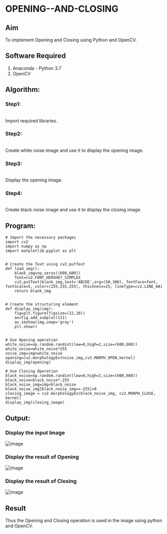 # OPENING--AND-CLOSING
## Aim
To implement Opening and Closing using Python and OpenCV.

## Software Required
1. Anaconda - Python 3.7
2. OpenCV
## Algorithm:
### Step1:
<br>
Import required libraries.


### Step2:
<br>
Create white noise image and use it to display the opening image.


### Step3:
<br>
Display the opening image.



### Step4:
<br>
Create black noise image and use it to display the closing image.



 
## Program:
```
# Import the necessary packages
import cv2
import numpy as np
import matplotlib.pyplot as plt


# Create the Text using cv2.putText
def load_img():
    blank_img=np.zeros((600,600))
    font=cv2.FONT_HERSHEY_SIMPLEX
    cv2.putText(blank_img,text='ABCDE',org=(50,300), fontFace=font, fontScale=5, color=(255,255,255), thickness=25, lineType=cv2.LINE_AA)
    return blank_img


# Create the structuring element
def display_img(img):
    fig=plt.figure(figsize=(12,10))
    ax=fig.add_subplot(111)
    ax.imshow(img,cmap='gray')
    plt.show()


# Use Opening operation
white_noise=np.random.randint(low=0,high=2,size=(600,600))
white_noise=white_noise*255
noise_img=img+white_noise
opening=cv2.morphologyEx(noise_img,cv2.MORPH_OPEN,kernel)
display_img(opening)

# Use Closing Operation
black_noise=np.random.randint(low=0,high=2,size=(600,600))
black_noise=black_noise*-255
black_noise_img=img+black_noise
black_noise_img[black_noise_img==-255]=0
closing_image = cv2.morphologyEx(black_noise_img, cv2.MORPH_CLOSE, kernel)
display_img(closing_image)

```
## Output:

### Display the input Image
![image](https://github.com/user-attachments/assets/43c1c157-0861-4c2f-8e28-0960b83c8e9c)


### Display the result of Opening
![image](https://github.com/user-attachments/assets/1dce5de6-9ff9-465f-944a-7ae89dc6b8cf)

### Display the result of Closing
![image](https://github.com/user-attachments/assets/a83706c4-45cc-4ae9-bf19-f3c5c69f2f0c)


## Result
Thus the Opening and Closing operation is used in the image using python and OpenCV.
